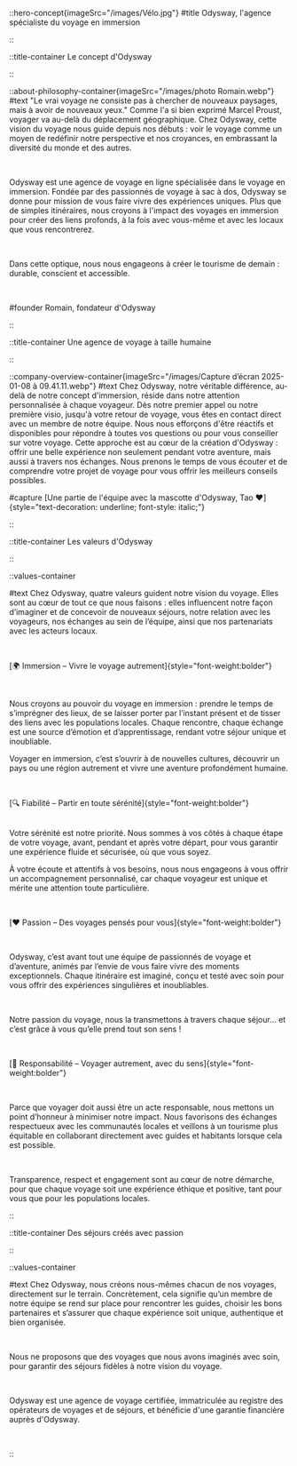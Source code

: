 ::hero-concept{imageSrc="/images/Vélo.jpg"}
#title
Odysway, l'agence spécialiste du voyage en immersion

::

::title-container
Le concept d'Odysway

::

::about-philosophy-container{imageSrc="/images/photo Romain.webp"}
#text
"Le vrai voyage ne consiste pas à chercher de nouveaux paysages, mais à avoir de nouveaux yeux." Comme l'a si bien exprimé Marcel Proust, voyager va au-delà du déplacement géographique. Chez Odysway, cette vision du voyage nous guide depuis nos débuts : voir le voyage comme un moyen de redéfinir notre perspective et nos croyances, en embrassant la diversité du monde et des autres.

<br>

Odysway est une agence de voyage en ligne spécialisée dans le voyage en immersion. Fondée par des passionnés de voyage à sac à dos, Odysway se donne pour mission de vous faire vivre des expériences uniques. Plus que de simples itinéraires, nous croyons à l'impact des voyages en immersion pour créer des liens profonds, à la fois avec vous-même et avec les locaux que vous rencontrerez.

<br>

Dans cette optique, nous nous engageons à créer le tourisme de demain : durable, conscient et accessible.

<br>

#founder
Romain, fondateur d'Odysway

::

::title-container
Une agence de voyage à taille humaine

::

::company-overview-container{imageSrc="/images/Capture d’écran 2025-01-08 à 09.41.11.webp"}
#text
Chez Odysway, notre véritable différence, au-delà de notre concept d'immersion, réside dans notre attention personnalisée à chaque voyageur. Dès notre premier appel ou notre première visio, jusqu'à votre retour de voyage, vous êtes en contact direct avec un membre de notre équipe. Nous nous efforçons d'être réactifs et disponibles pour répondre à toutes vos questions ou pour vous conseiller sur votre voyage. Cette approche est au cœur de la création d'Odysway : offrir une belle expérience non seulement pendant votre aventure, mais aussi à travers nos échanges. Nous prenons le temps de vous écouter et de comprendre votre projet de voyage pour vous offrir les meilleurs conseils possibles.


#capture
[Une partie de l'équipe avec la mascotte d'Odysway, Tao ❤️]{style="text-decoration: underline; font-style: italic;"}

::

::title-container
Les valeurs d'Odysway

::

::values-container

#text
Chez Odysway, quatre valeurs guident notre vision du voyage. Elles sont au cœur de tout ce que nous faisons : elles influencent notre façon d’imaginer et de concevoir de nouveaux séjours, notre relation avec les voyageurs, nos échanges au sein de l’équipe, ainsi que nos partenariats avec les acteurs locaux.

<br>

[🌍 Immersion – Vivre le voyage autrement]{style="font-weight:bolder"}

<br>

Nous croyons au pouvoir du voyage en immersion : prendre le temps de s’imprégner des lieux, de se laisser porter par l’instant présent et de tisser des liens avec les populations locales. Chaque rencontre, chaque échange est une source d’émotion et d’apprentissage, rendant votre séjour unique et inoubliable.

Voyager en immersion, c’est s’ouvrir à de nouvelles cultures, découvrir un pays ou une région autrement et vivre une aventure profondément humaine.

<br>

[🔍 Fiabilité – Partir en toute sérénité]{style="font-weight:bolder"}

<br>
Votre sérénité est notre priorité. Nous sommes à vos côtés à chaque étape de votre voyage, avant, pendant et après votre départ, pour vous garantir une expérience fluide et sécurisée, où que vous soyez.

À votre écoute et attentifs à vos besoins, nous nous engageons à vous offrir un accompagnement personnalisé, car chaque voyageur est unique et mérite une attention toute particulière.

<br>

[❤️ Passion – Des voyages pensés pour vous]{style="font-weight:bolder"}

<br>

Odysway, c’est avant tout une équipe de passionnés de voyage et d’aventure, animés par l’envie de vous faire vivre des moments exceptionnels. Chaque itinéraire est imaginé, conçu et testé avec soin pour vous offrir des expériences singulières et inoubliables.

<br>

Notre passion du voyage, nous la transmettons à travers chaque séjour… et c’est grâce à vous qu’elle prend tout son sens !

<br>

[🌱 Responsabilité – Voyager autrement, avec du sens]{style="font-weight:bolder"}

<br>

Parce que voyager doit aussi être un acte responsable, nous mettons un point d’honneur à minimiser notre impact. Nous favorisons des échanges respectueux avec les communautés locales et veillons à un tourisme plus équitable en collaborant directement avec guides et habitants lorsque cela est possible.

<br>

Transparence, respect et engagement sont au cœur de notre démarche, pour que chaque voyage soit une expérience éthique et positive, tant pour vous que pour les populations locales.

::

::title-container
Des séjours créés avec passion

::

::values-container

#text
Chez Odysway, nous créons nous-mêmes chacun de nos voyages, directement sur le terrain. Concrètement, cela signifie qu’un membre de notre équipe se rend sur place pour rencontrer les guides, choisir les bons partenaires et s’assurer que chaque expérience soit unique, authentique et bien organisée.

<br>

Nous ne proposons que des voyages que nous avons imaginés avec soin, pour garantir des séjours fidèles à notre vision du voyage.

<br>

Odysway est une agence de voyage certifiée, immatriculée au registre des opérateurs de voyages et de séjours, et bénéficie d'une garantie financière auprès d'Odysway.

<br>


::
